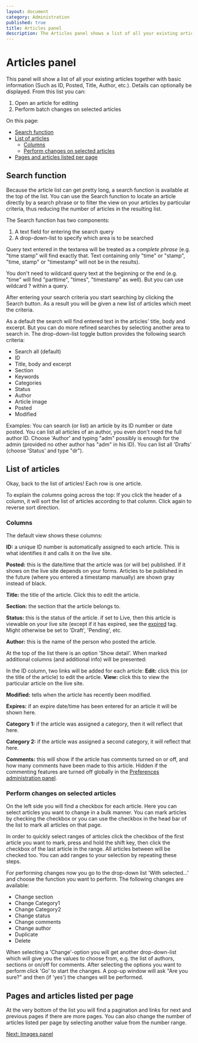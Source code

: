 ```yaml
---
layout: document
category: Administration
published: true
title: Articles panel
description: The Articles panel shows a list of all your existing articles, together with some basic information on each.
---
```


# Articles panel

This panel will show a list of all your existing articles together with basic information (Such as ID, Posted, Title, Author, etc.). Details can optionally be displayed. From this list you can:

1. Open an article for editing
2. Perform batch changes on selected articles

On this page:

* [Search function](#search-function)
* [List of articles](#list-of-articles)
  * [Columns](#columns)
  * [Perform changes on selected articles](#perform-changes-on-selected-articles)
* [Pages and articles listed per page](#pages-and-articles-listed-per-page)

## Search function

Because the article list can get pretty long, a search function is available at the top of the list. You can use the Search function to locate an article directly by a search phrase or to filter the view on your articles by particular criteria, thus reducing the number of articles in the resulting list.

The Search function has two components:

1. A text field for entering the search query
2. A drop-down-list to specify which area is to be searched

Query text entered in the textarea will be treated as a *complete phrase* (e.g. "time stamp" will find exactly that. Text containing only "time" or "stamp", "time, stamp" or "timestamp" will not be in the results).

You don't need to wildcard query text at the beginning or the end (e.g. "time" will find "parttime", "times", "timestamp" as well). But you can use wildcard ? within a query.

After entering your search criteria you start searching by clicking the Search button. As a result you will be given a new list of articles which meet the criteria.

As a default the search will find entered text in the articles' title,
body and excerpt. But you can do more refined searches by selecting
another area to search in. The drop-down-list toggle button provides the following search criteria:

* Search all (default)
* ID
* Title, body and excerpt
* Section
* Keywords
* Categories
* Status
* Author
* Article image
* Posted
* Modified

Examples: You can search (or list) an article by its ID number or date posted. You can list all articles of an author, you even don't need the full author ID. Choose 'Author' and typing "adm" possibly is enough for the admin (provided no other author has "adm" in his ID). You can list all 'Drafts' (choose 'Status' and type "dr").

## List of articles

Okay, back to the list of articles! Each row is one article.

To explain the *columns* going across the top: If you click the header of a column, it will sort the list of articles according to that column. Click again to reverse sort direction.

### Columns

The default view shows these columns:

**ID:** a unique ID number is automatically assigned to each article. This is what identifies it and calls it on the live site.

**Posted:** this is the date/time that the article was (or will be) published. If it shows on the live site depends on your forms. Articles to be published in the future (where you entered a timestamp manually) are shown gray instead of black.

**Title:** the title of the article. Click this to edit the article.

**Section:** the section that the article belongs to.

**Status:** this is the status of the article. if set to Live, then this article is viewable on your live site (except if it has expired, see the [expired](http://docs.textpattern.io/tags/expired) tag. Might otherwise be set to 'Draft', 'Pending', etc.

**Author:** this is the name of the person who posted the article.

At the top of the list there is an option 'Show detail'. When marked additional columns (and additional info) will be presented:

In the ID column, two links will be added for each article: **Edit:** click this (or the title of the article) to edit the article. **View:** click this to view the particular article on the live site.

**Modified:** tells when the article has recently been modified.

**Expires:** if an expire date/time has been entered for an article it will be shown here.

**Category 1:** if the article was assigned a category, then it will reflect that here.

**Category 2:** if the article was assigned a second category, it will reflect that here.

**Comments:** this will show if the article has comments turned on or off, and how many comments have been made to this article. Hidden if the commenting features are turned off globally in the [Preferences administration panel](http://docs.textpattern.io/administration/preferences-panel).

### Perform changes on selected articles

On the left side you will find a checkbox for each article. Here you can select articles you want to change in a bulk manner. You can mark articles by checking the checkbox or you can use the checkbox in the head bar of the list to mark all articles on that page.

In order to quickly select ranges of articles click the checkbox of the first article you want to mark, press and hold the shift key, then click the checkbox of the last article in the range. All articles between will be checked too. You can add ranges to your selection by repeating these steps.

For performing changes now you go to the drop-down list 'With selected...' and choose the function you want to perform. The following changes are available:

* Change section
* Change Category1
* Change Category2
* Change status
* Change comments
* Change author
* Duplicate
* Delete

When selecting a 'Change'-option you will get another drop-down-list which will give you the values to choose from, e.g. the list of authors, sections or on/off for comments. After selecting the options you want to perform click 'Go' to start the changes. A pop-up window will ask "Are you sure?" and then (if 'yes') the changes will be performed.

## Pages and articles listed per page

At the very bottom of the list you will find a pagination and links for next and previous pages if there are more pages. You can also change the number of articles listed per page by selecting another value from the number range.

[Next: Images panel](http://docs.textpattern.io/administration/images-panel)
